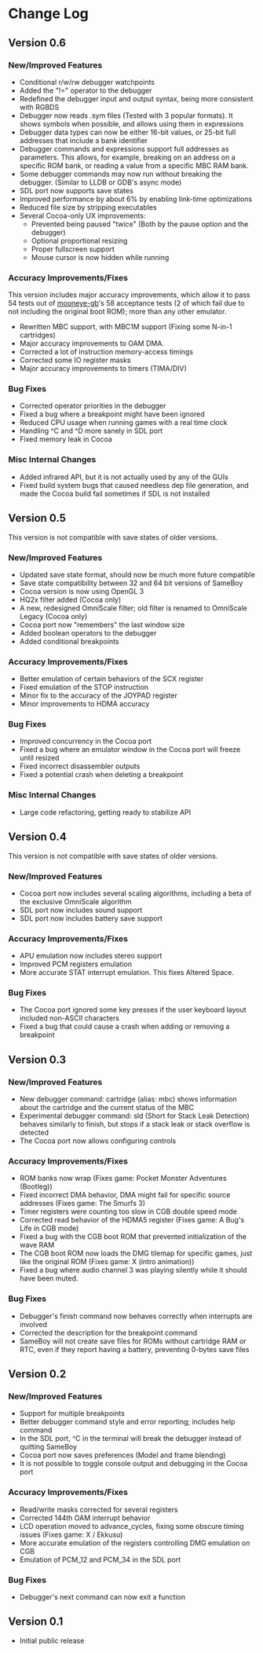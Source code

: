 # Change Log

## Version 0.6

### New/Improved Features
 * Conditional r/w/rw debugger watchpoints
 * Added the "!=" operator to the debugger
 * Redefined the debugger input and output syntax, being more consistent with RGBDS
 * Debugger now reads .sym files (Tested with 3 popular formats). It shows symbols when possible, and allows using them in expressions
 * Debugger data types can now be either 16-bit values, or 25-bit full addresses that include a bank identifier
 * Debugger commands and expressions support full addresses as parameters. This allows, for example, breaking on an address on a specific ROM bank, or reading a value from a specific MBC RAM bank.
 * Some debugger commands may now run without breaking the debugger. (Similar to LLDB or GDB's async mode)
 * SDL port now supports save states
 * Improved performance by about 6% by enabling link-time optimizations
 * Reduced file size by stripping executables
 * Several Cocoa-only UX improvements:
   * Prevented being paused "twice" (Both by the pause option and the debugger)
   * Optional proportional resizing
   * Proper fullscreen support
   * Mouse cursor is now hidden while running

### Accuracy Improvements/Fixes
This version includes major accuracy improvements, which allow it to pass 54 tests out of [mooneye-gb](https://github.com/Gekkio/mooneye-gb)'s 58 acceptance tests (2 of which fail due to not including the original boot ROM); more than any other emulator.

 * Rewritten MBC support, with MBC1M support (Fixing some N-in-1 cartridges)
 * Major accuracy improvements to OAM DMA.
 * Corrected a lot of instruction memory-access timings
 * Corrected some IO register masks
 * Major accuracy improvements to timers (TIMA/DIV)

### Bug Fixes
 * Corrected operator priorities in the debugger
 * Fixed a bug where a breakpoint might have been ignored
 * Reduced CPU usage when running games with a real time clock
 * Handling ^C and ^D more sanely in SDL port
 * Fixed memory leak in Cocoa
 
### Misc Internal Changes
 * Added infrared API, but it is not actually used by any of the GUIs
 * Fixed build system bugs that caused needless dep file generation, and made the Cocoa build fail sometimes if SDL is not installed

## Version 0.5
This version is not compatible with save states of older versions.

### New/Improved Features
 * Updated save state format, should now be much more future compatible
 * Save state compatibility between 32 and 64 bit versions of SameBoy
 * Cocoa version is now using OpenGL 3
 * HQ2x filter added (Cocoa only)
 * A new, redesigned OmniScale filter; old filter is renamed to OmniScale Legacy (Cocoa only)
 * Cocoa port now "remembers" the last window size
 * Added boolean operators to the debugger
 * Added conditional breakpoints

### Accuracy Improvements/Fixes
 * Better emulation of certain behaviors of the SCX register
 * Fixed emulation of the STOP instruction
 * Minor fix to the accuracy of the JOYPAD register
 * Minor improvements to HDMA accuracy
 

### Bug Fixes
 * Improved concurrency in the Cocoa port
 * Fixed a bug where an emulator window in the Cocoa port will freeze until resized
 * Fixed incorrect disassembler outputs
 * Fixed a potential crash when deleting a breakpoint
 
### Misc Internal Changes
 * Large code refactoring, getting ready to stabilize API

## Version 0.4
This version is not compatible with save states of older versions.

### New/Improved Features
 * Cocoa port now includes several scaling algorithms, including a beta of the exclusive OmniScale algorithm
 * SDL port now includes sound support
 * SDL port now includes battery save support

### Accuracy Improvements/Fixes
 * APU emulation now includes stereo support
 * Improved PCM registers emulation
 * More accurate STAT interrupt emulation. This fixes Altered Space.
 
### Bug Fixes
 * The Cocoa port ignored some key presses if the user keyboard layout included non-ASCII characters
 * Fixed a bug that could cause a crash when adding or removing a breakpoint

## Version 0.3
### New/Improved Features
 * New debugger command: cartridge (alias: mbc) shows information about the cartridge and the current status of the MBC
 * Experimental debugger command: sld (Short for Stack Leak Detection) behaves similarly to finish, but stops if a stack leak or stack overflow is detected
 * The Cocoa port now allows configuring controls

### Accuracy Improvements/Fixes
 * ROM banks now wrap (Fixes game: Pocket Monster Adventures (Bootleg))
 * Fixed incorrect DMA behavior, DMA might fail for specific source addresses (Fixes game: The Smurfs 3)
 * Timer registers were counting too slow in CGB double speed mode
 * Corrected read behavior of the HDMA5 register (Fixes game: A Bug's Life in CGB mode)
 * Fixed a bug with the CGB boot ROM that prevented initialization of the wave RAM
 * The CGB boot ROM now loads the DMG tilemap for specific games, just like the original ROM (Fixes game: X (intro animation))
 * Fixed a bug where audio channel 3 was playing silently while it should have been muted.

### Bug Fixes
 * Debugger's finish command now behaves correctly when interrupts are involved
 * Corrected the description for the breakpoint command
 * SameBoy will not create save files for ROMs without cartridge RAM or RTC, even if they report having a battery, preventing 0-bytes save files

## Version 0.2
### New/Improved Features
 * Support for multiple breakpoints
 * Better debugger command style and error reporting; includes help command
 * In the SDL port, ^C in the terminal will break the debugger instead of quitting SameBoy
 * Cocoa port now saves preferences (Model and frame blending)
 * It is not possible to toggle console output and debugging in the Cocoa port

### Accuracy Improvements/Fixes
 * Read/write masks corrected for several registers
 * Corrected 144th OAM interrupt behavior
 * LCD operation moved to advance_cycles, fixing some obscure timing issues (Fixes game: X / Ekkusu)
 * More accurate emulation of the registers controlling DMG emulation on CGB
 * Emulation of PCM_12 and PCM_34 in the SDL port
 
### Bug Fixes
 * Debugger's next command can now exit a function

## Version 0.1
 * Initial public release